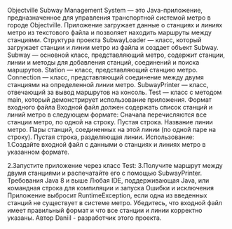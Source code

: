 Objectville Subway Management System — это Java-приложение, предназначенное для управления транспортной системой метро в городе Objectville. Приложение загружает данные о станциях и линиях метро из текстового файла и позволяет находить маршруты между станциями.
Структура проекта
SubwayLoader — класс, который загружает станции и линии метро из файла и создает объект Subway.
Subway — основной класс, представляющий метро, содержит станции, линии и методы для добавления станций, соединений и поиска маршрутов.
Station — класс, представляющий станцию метро.
Connection — класс, представляющий соединение между двумя станциями на определенной линии метро.
SubwayPrinter — класс, отвечающий за вывод маршрутов на консоль.
Test — класс с методом main, который демонстрирует использование приложения.
Формат входного файла
Входной файл должен содержать список станций и линий метро в следующем формате:
Сначала перечисляются все станции метро, по одной на строку.
Пустая строка.
Название линии метро.
Пары станций, соединенных на этой линии (по одной паре на строку).
Пустая строка, разделяющая линии.
Использование:
1.Создайте входной файл с данными о станциях и линиях метро в указанном формате.

2.Запустите приложение через класс Test:
3.Получите маршрут между двумя станциями и распечатайте его с помощью SubwayPrinter.
Требования
Java 8 и выше
Любая IDE, поддерживающая Java, или командная строка для компиляции и запуска
Ошибки и исключения
Приложение выбросит RuntimeException, если одна из введенных станций не существует в системе метро.
Убедитесь, что входной файл имеет правильный формат и что все станции и линии корректно указаны.
Автор
Daniil - разработчик этого проекта.
